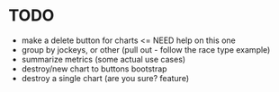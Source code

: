TODO
==============

* make a delete button for charts <= NEED help on this one
* group by jockeys, or other (pull out - follow the race type example)
* summarize metrics (some actual use cases)
* destroy/new chart to buttons bootstrap
* destroy a single chart (are you sure? feature)




